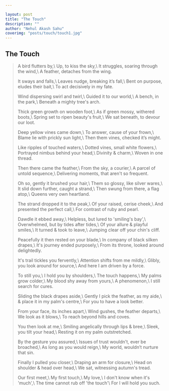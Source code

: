 ```yaml
---

layout: post
title: "The Touch"
description: ""
author: "Nehul Akash Sahu"
coverimg: "posts/touch/touch1.jpg"
---
```


## The Touch
>
> A bird flutters by,\\
> Up, to kiss the sky,\\
> It struggles, soaring through the wind,\\
> A feather, detaches from the wing.
> 
> It sways and falls,\\
> Leaves nudge, breaking it’s fall,\\
> Bent on purpose, eludes their bait,\\
> To act decisively in my fate.
> 
> Wind dispersing swirl and twirl,\\
> Guided it to our world,\\
> A bench, in the park,\\
> Beneath a mighty tree's arch.
> 
> Thick green growth on wooden foot,\\
> As if green mossy, withered boots,\\
> Spring set to ripen beauty's fruit,\\
> We sat beneath, to devour our loot.
> 
> Deep yellow vines came down,\\
> To answer, cause of your frown,\\
> Blame lie with prickly sun light,\\
> Then them vines, checked it’s might.
> 
> Like ripples of touched waters,\\
> Dotted vines, small white flowers,\\
> Portrayed nimbus behind your head,\\
> Divinity & charm,\\
> Woven in one thread.
> 
> Then there came the feather,\\
> From the sky, a courier,\\
> A parcel of untold sequence,\\
> Delivering moments, that aren't so frequent.
> 
> Oh so, gently it brushed your hair,\\
> Them so glossy, like silver wares,\\
> It slid down further, caught a strand,\\
> Then swung from there, a flag atop,\\
> Queens very own heartland.
>
> The strand dropped it to the peak,\\
> Of your raised, cerise cheek,\\
> And presented the perfect call,\\
> For contrast of ruby and pearl.
>
> Dawdle it ebbed away,\\
> Helpless, but lured to 'smiling's bay',\\
> Overwhelmed, but by tides after tides,\\
> Of your allure & playful smiles,\\
> It turned & took to leave,\\
> Jumping clear off your chin's cliff.
>
> Peacefully it then rested on your blade,\\
> In company of black silken drapes,\\
> It's journey ended purposely,\\
> From its throne, looked around delightedly.
>
> It's trail tickles you fervently,\\
> Attention shifts from me mildly,\\
> Glibly, you look around for source,\\
> And here I am driven by a force.
>
> To still you,\\
> I hold you by shoulders,\\
> The touch happens,\\
> My palms grow colder,\\
> My blood shy away from yours,\\
> A phenomenon,\\
> I still search for cures.
>
> Sliding the black drapes aside,\\
> Gently I pick the feather, as my aide,\\
> & place it in my palm's centre,\\
> For you to have a look better.
>
> From your face, its inches apart,\\
> Wind gushes, the feather departs,\\
> We look as it blows,\\
> To reach beyond hills and coves.
>
> You then look at me,\\
> Smiling angelically through lips & bree,\\
> Sleek, you tilt your head,\\
> Resting it on my palm outstretched.
>
> By the gesture you assured,\\
> Issues of trust wouldn't, ever be broached,\\
> As long as you would reign,\\
> My world, wouldn’t nurture that sin.
>
> Finally I pulled you closer,\\
> Draping an arm for closure,\\
> Head on shoulder & head over head,\\
> We sat, witnessing autumn's tread.
>
> Our first meet,\\
> My first touch,\\
> My love,\\
> I don't know when it's 'much',\\
> The time cannot rub off 'the touch'\\
> For I will hold you such.
